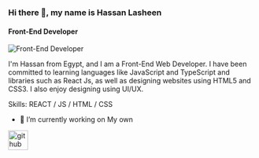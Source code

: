 ### Hi there 👋, my name is Hassan Lasheen
#### Front-End Developer
![Front-End Developer](https://i.pinimg.com/564x/3c/16/ae/3c16aec2e1c6e8d4c88e8976242d18f9.jpg)

I'm Hassan from Egypt, and I am a Front-End Web Developer. I have been committed to learning languages like JavaScript and TypeScript and libraries such as React Js, as well as designing websites using HTML5 and CSS3. I also enjoy designing using UI/UX.

Skills: REACT / JS / HTML / CSS

- 🔭 I’m currently working on My own 


[<img src='https://cdn.jsdelivr.net/npm/simple-icons@3.0.1/icons/github.svg' alt='github' height='40'>](https://github.com/HassanLasheenn)  
